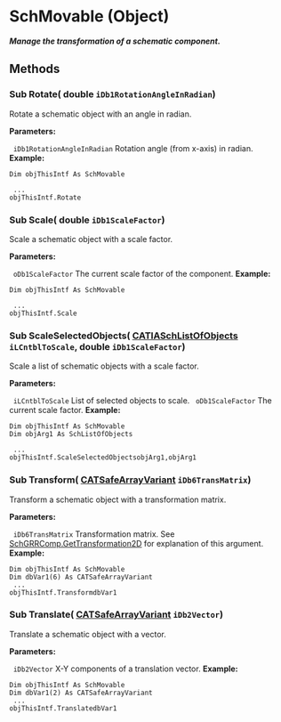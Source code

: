 # SchMovable (Object)

**_Manage the transformation of a schematic component._**

## Methods

### Sub **Rotate**( double  `iDb1RotationAngleInRadian`)

Rotate a schematic object with an angle in radian.

**Parameters:**

` iDb1RotationAngleInRadian`      Rotation angle (from x-axis) in radian.
**Example:**

```VBScript
Dim objThisIntf As SchMovable

 ...
objThisIntf.Rotate

```

### Sub **Scale**( double  `iDb1ScaleFactor`)

Scale a schematic object with a scale factor.

**Parameters:**

` oDb1ScaleFactor`      The current scale factor of the component.
**Example:**

```VBScript
Dim objThisIntf As SchMovable

 ...
objThisIntf.Scale

```

### Sub **ScaleSelectedObjects**( [CATIASchListOfObjects](../CATSchPlatformInterfaces/interface_SchListOfObjects_53274.md)  `iLCntblToScale`,  double  `iDb1ScaleFactor`)

Scale a list of schematic objects with a scale factor.

**Parameters:**

` iLCntblToScale`      List of selected objects to scale.
` oDb1ScaleFactor`      The current scale factor.
**Example:**

```VBScript
Dim objThisIntf As SchMovable
Dim objArg1 As SchListOfObjects

 ...
objThisIntf.ScaleSelectedObjectsobjArg1,objArg1

```

### Sub **Transform**( [CATSafeArrayVariant](../System/typedef_CATSafeArrayVariant_73843.md)  `iDb6TransMatrix`)

Transform a schematic object with a transformation matrix.

**Parameters:**

` iDb6TransMatrix`      Transformation matrix. See
[SchGRRComp.GetTransformation2D](../CATSchPlatformInterfaces/interface_SchGRRComp_19674.htm#GetTransformation2D) for explanation of this argument.  **Example:**

```VBScript
Dim objThisIntf As SchMovable
Dim dbVar1(6) As CATSafeArrayVariant
 ...
objThisIntf.TransformdbVar1

```

### Sub **Translate**( [CATSafeArrayVariant](../System/typedef_CATSafeArrayVariant_73843.md)  `iDb2Vector`)

Translate a schematic object with a vector.

**Parameters:**

` iDb2Vector`      X-Y components of a translation vector.
**Example:**

```VBScript
Dim objThisIntf As SchMovable
Dim dbVar1(2) As CATSafeArrayVariant
 ...
objThisIntf.TranslatedbVar1

```